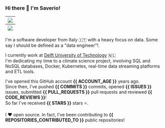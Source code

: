 ### Hi there 👋 I'm Saverio!

<table align="center">
<thead>
<tr>
<th style="text-align:center"><img src="https://github-readme-streak-stats.herokuapp.com/?user=saveriogzz&theme=tokyonight"></th>
</tr>
<tr>
<th style="text-align:center"><img src="https://github-readme-stats.vercel.app/api?username=saveriogzz"></th>
</tr>
</thead>
</table>

I'm a software developer from Italy 🇮🇹 with a heavy focus on data. Some say I should be defined as a "data engineer"!.  

I currently work at [Delft University of Technology](https://www.tudelft.nl/en/) 🇳🇱  
I'm dedicating my time to a climate science project, involving SQL and NoSQL databases, Docker, Kubernetes, real-time data streaming platforms and ETL tools.


I've opened this GitHub account **{{ ACCOUNT_AGE }}** years ago.  
Since then, I've pushed **{{ COMMITS }}** commits, opened **{{ ISSUES }}** issues, submitted **{{ PULL_REQUESTS }}** pull requests and reviewed **{{ CODE_REVIEWS }}**!  
So far I've received **{{ STARS }}** stars ⭐.

I ❤️ open source. In fact, I've been contributing to **{{ REPOSITORIES_CONTRIBUTED_TO }}** public repositories!

<!---
Top 8 most used languages across your repositories:

{{ LANGUAGE_TEMPLATE_START }}
![{{LANGUAGE_NAME}}](https://img.shields.io/static/v1?style=flat-square&label=%E2%A0%80&color=555&labelColor={{LANGUAGE_COLOR:uri}}&message={{LANGUAGE_NAME:uri}}%EF%B8%B1{{LANGUAGE_PERCENT:uri}}%25)
{{ LANGUAGE_TEMPLATE_END }}

Top 4 most used languages across your repositories:

{{ LANGUAGE_TEMPLATE_START:max=5 }}
![{{LANGUAGE_NAME}}](https://img.shields.io/static/v1?style=flat-square&label=%E2%A0%80&color=555&labelColor={{LANGUAGE_COLOR:uri}}&message={{LANGUAGE_NAME:uri}}%EF%B8%B1{{LANGUAGE_PERCENT:uri}}%25)
{{ LANGUAGE_TEMPLATE_END }}
-->
